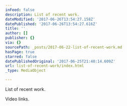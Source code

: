 ```yaml
---
inFeed: false
description: List of recent work.
dateModified: '2017-06-26T13:54:27.158Z'
datePublished: '2017-06-26T13:54:27.616Z'
title: ''
author: []
publisher: {}
via: {}
sourcePath: _posts/2017-06-22-list-of-recent-work.md
hasPage: true
starred: false
datePublishedOriginal: '2017-06-25T21:40:14.609Z'
url: list-of-recent-work/index.html
_type: MediaObject

---
```

List of recent work.

Video links.